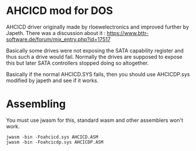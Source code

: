 AHCICD mod for DOS
===================

AHCICD driver originally made by rloewelectronics and improved further by Japeth.
There was a discussion about it :
https://www.bttr-software.de/forum/mix_entry.php?id=17517

Basically some drives were not exposing the SATA capability register and thus such a drive
would fail. Normally the drives are supposed to expose this but later SATA controllers stopped doing so altogether.

Basically if the normal AHCICD.SYS fails, then you should use AHCICDP.sys modified by japeth and see if it works.


Assembling
===========

You must use jwasm for this, standard wasm and other assemblers won't work.

```
jwasm -bin -Foahcicd.sys AHCICD.ASM 
jwasm -bin -Foahcicdp.sys AHCICDP.ASM 
```
